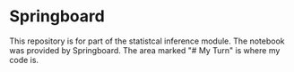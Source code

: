 # Springboard
This repository is for part of the statistcal inference module. The notebook was provided by Springboard. The area marked "# My Turn" is where my code is.
